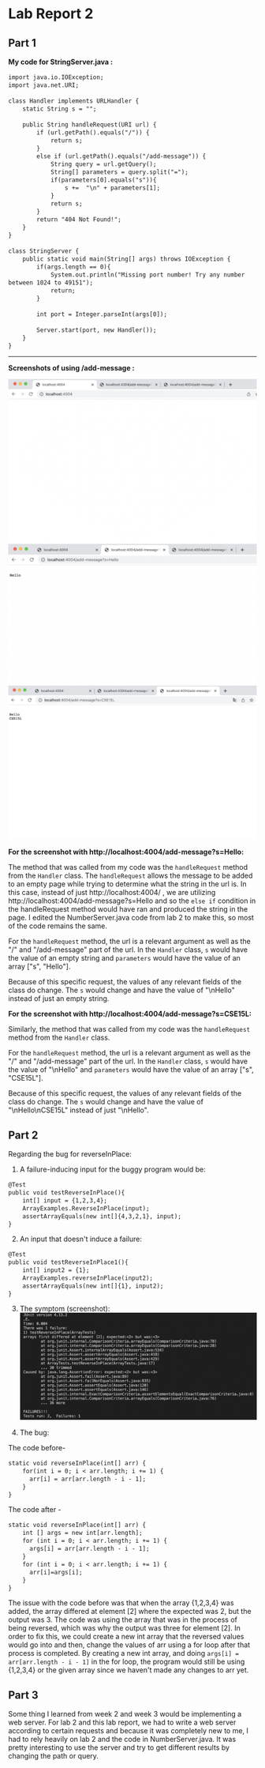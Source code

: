 # Lab Report 2

## Part 1

**My code for StringServer.java :**

```
import java.io.IOException;
import java.net.URI;

class Handler implements URLHandler {
    static String s = "";

    public String handleRequest(URI url) {
        if (url.getPath().equals("/")) {
            return s;
        } 
        else if (url.getPath().equals("/add-message")) {
            String query = url.getQuery();
            String[] parameters = query.split("=");
            if(parameters[0].equals("s")){
                s +=  "\n" + parameters[1];
            } 
            return s;
        } 
        return "404 Not Found!";
    }
}

class StringServer {
    public static void main(String[] args) throws IOException {
        if(args.length == 0){
            System.out.println("Missing port number! Try any number between 1024 to 49151");
            return;
        }

        int port = Integer.parseInt(args[0]);

        Server.start(port, new Handler());
    }
}
```
---

**Screenshots of using /add-message :** 

![Image](Result1.png)
![Image](Result2.png)
![Image](Result3.png)

**For the screenshot with http://localhost:4004/add-message?s=Hello:**

The method that was called from my code was the `handleRequest` method from the `Handler` class. The `handleRequest` allows the message to be added to an empty page while trying to determine what the string in the url is. In this case, instead of just http://localhost:4004/ , we are utilizing http://localhost:4004/add-message?s=Hello and so the `else if` condition in the handleRequest method would have ran and produced the string in the page. I edited the NumberServer.java code from lab 2 to make this, so most of the code remains the same.

For the `handleRequest` method, the url is a relevant argument as well as the "/" and "/add-message" part of the url. In the `Handler` class, `s` would have the value of an empty string and `parameters` would have the value of an array ["s", "Hello"]. 

Because of this specific request, the values of any relevant fields of the class do change. The `s` would change and have the value of "\nHello" instead of just an empty string. 


**For the screenshot with http://localhost:4004/add-message?s=CSE15L:**

Similarly, the method that was called from my code was the `handleRequest` method from the `Handler` class. 

For the `handleRequest` method, the url is a relevant argument as well as the "/" and "/add-message" part of the url. In the `Handler` class, `s` would have the value of "\nHello" and `parameters` would have the value of an array ["s", "CSE15L"]. 

Because of this specific request, the values of any relevant fields of the class do change. The `s` would change and have the value of "\nHello\nCSE15L" instead of just "\nHello".

## Part 2

Regarding the bug for reverseInPlace: 
1. A failure-inducing input for the buggy program would be: 

```
@Test
public void testReverseInPlace(){
	int[] input = {1,2,3,4};
	ArrayExamples.ReverseInPlace(input);
	assertArrayEquals(new int[]{4,3,2,1}, input);
}
``` 

2. An input that doesn't induce a failure: 

```
@Test
public void testReverseInPlace1(){
    int[] input2 = {1};
    ArrayExamples.reverseInPlace(input2);
    assertArrayEquals(new int[]{1}, input2);
}
```
3. The symptom (screenshot): 
![Image](The_Symptom.png)

4. The bug:

The code before- 
```
static void reverseInPlace(int[] arr) {
    for(int i = 0; i < arr.length; i += 1) {
      arr[i] = arr[arr.length - i - 1];
    }
}
```
The code after - 
```
static void reverseInPlace(int[] arr) {
    int [] args = new int[arr.length];
    for (int i = 0; i < arr.length; i += 1) {
      args[i] = arr[arr.length - i - 1];
    }
    for (int i = 0; i < arr.length; i += 1) {
      arr[i]=args[i];
    }
}
```

The issue with the code before was that when the array {1,2,3,4} was added, the array differed at element [2] where the expected was 2, but the output was 3. 
The code was using the array that was in the process of being reversed, which was why the output was three for element [2]. 
In order to fix this, we could create a new int array that the reversed values would go into and then, change the values of arr using a for loop after that process is completed. 
By creating a new int array, and doing `args[i] = arr[arr.length - i - 1]` in the for loop, the program would still be using {1,2,3,4} or the given array since we haven't made any changes to arr yet. 

## Part 3

Some thing I learned from week 2 and week 3 would be implementing a web server. For lab 2 and this lab report, we had to write a web server according to certain requests and because it was completely new to me, I had to rely heavily on lab 2 and the code in NumberServer.java. It was pretty interesting to use the server and try to get different results by changing the path or query. 


